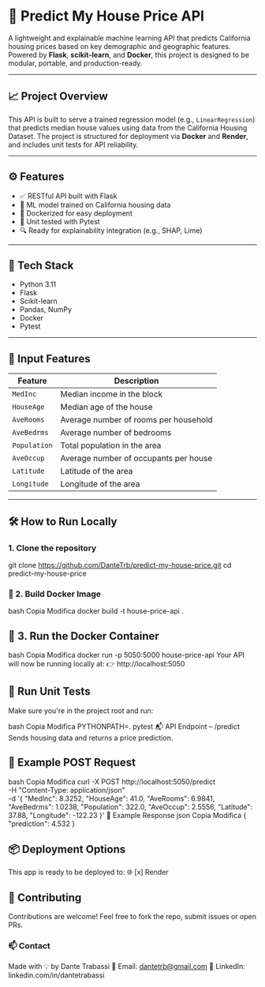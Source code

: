 # 🏡 Predict My House Price API

A lightweight and explainable machine learning API that predicts California housing prices based on key demographic and geographic features. Powered by **Flask**, **scikit-learn**, and **Docker**, this project is designed to be modular, portable, and production-ready.

---

## 📈 Project Overview

This API is built to serve a trained regression model (e.g., `LinearRegression`) that predicts median house values using data from the California Housing Dataset. The project is structured for deployment via **Docker** and **Render**, and includes unit tests for API reliability.

---

## ⚙️ Features

- ✅ RESTful API built with Flask
- 🧠 ML model trained on California housing data
- 🐳 Dockerized for easy deployment
- 🧪 Unit tested with Pytest
- 🔍 Ready for explainability integration (e.g., SHAP, Lime)

---

## 🚀 Tech Stack

- Python 3.11  
- Flask  
- Scikit-learn  
- Pandas, NumPy  
- Docker  
- Pytest  

---

## 🧠 Input Features

| Feature      | Description                             |
|--------------|-----------------------------------------|
| `MedInc`     | Median income in the block              |
| `HouseAge`   | Median age of the house                 |
| `AveRooms`   | Average number of rooms per household   |
| `AveBedrms`  | Average number of bedrooms              |
| `Population` | Total population in the area            |
| `AveOccup`   | Average number of occupants per house   |
| `Latitude`   | Latitude of the area                    |
| `Longitude`  | Longitude of the area                   |

---

## 🛠 How to Run Locally

### 1. Clone the repository

git clone https://github.com/DanteTrb/predict-my-house-price.git
cd predict-my-house-price


### 🧱 2. Build Docker Image
bash
Copia
Modifica
docker build -t house-price-api .

## 🚀 3. Run the Docker Container
bash
Copia
Modifica
docker run -p 5050:5000 house-price-api
Your API will now be running locally at:
👉 http://localhost:5050

## 🧪 Run Unit Tests
Make sure you're in the project root and run:

bash
Copia
Modifica
PYTHONPATH=. pytest
📬 API Endpoint – /predict
Sends housing data and returns a price prediction.

## 🔹 Example POST Request
bash
Copia
Modifica
curl -X POST http://localhost:5050/predict \
  -H "Content-Type: application/json" \
  -d '{
        "MedInc": 8.3252,
        "HouseAge": 41.0,
        "AveRooms": 6.9841,
        "AveBedrms": 1.0238,
        "Population": 322.0,
        "AveOccup": 2.5556,
        "Latitude": 37.88,
        "Longitude": -122.23
      }'
🔸 Example Response
json
Copia
Modifica
{
  "prediction": 4.532
}
## 📦 Deployment Options
This app is ready to be deployed to:
🌐 [x] Render

## 🤝 Contributing
Contributions are welcome!
Feel free to fork the repo, submit issues or open PRs.

### 📫 Contact
Made with 💡 by Dante Trabassi
📧 Email: dantetrb@gmail.com
🔗 LinkedIn: linkedin.com/in/dantetrabassi